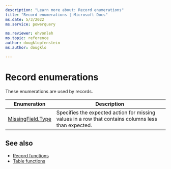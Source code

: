 ```yaml
---
description: "Learn more about: Record enumerations"
title: "Record enumerations | Microsoft Docs"
ms.date: 5/3/2022
ms.service: powerquery

ms.reviewer: ehvonleh
ms.topic: reference
author: dougklopfenstein
ms.author: dougklo

---
```

# Record enumerations

These enumerations are used by records.

|Enumeration|Description|
|-|-|
|[MissingField.Type](missingfield-type.md)|Specifies the expected action for missing values in a row that contains columns less than expected.|

## See also

* [Record functions](record-functions.md)
* [Table functions](table-functions.md)
